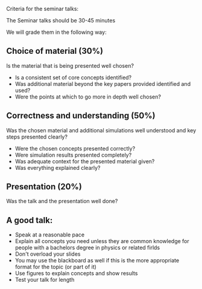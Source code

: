 Criteria for the seminar talks:

The Seminar talks should be 30-45 minutes

We will grade them in the following way:

## Choice of material (30%)
Is the material that is being presented well chosen?

- Is a consistent set of core concepts identified?
- Was additional material beyond the key papers provided identified and used?
- Were the points at which to go more in depth well chosen?

## Correctness and understanding (50%)
Was the chosen material and additional simulations well understood and key steps presented clearly?

- Were the chosen concepts presented correctly?
- Were simulation results presented completely?
- Was adequate context for the presented material given?
- Was everything explained clearly?

## Presentation (20%)
Was the talk and the presentation well done?


## A good talk:
- Speak at a reasonable pace
- Explain all concepts you need unless they are common knowledge for people with a bachelors degree in physics or related firlds
- Don't overload your slides
- You may use the blackboard as well if this is the more appropriate format for the topic (or part of it)
- Use figures to explain concepts and show results
- Test your talk for length
